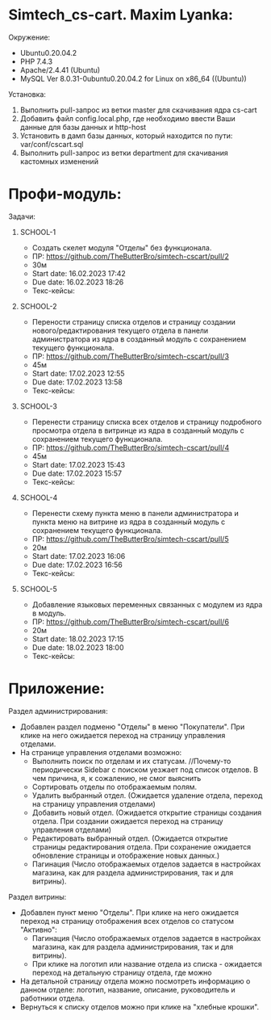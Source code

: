 # Simtech_cs-cart. Maxim Lyanka:
 
Окружение:
  - Ubuntu0.20.04.2
  - PHP 7.4.3
  - Apache/2.4.41 (Ubuntu)
  - MySQL Ver 8.0.31-0ubuntu0.20.04.2 for Linux on x86_64 ((Ubuntu))
  
Установка:
  1. Выполнить pull-запрос из ветки master для скачивания ядра cs-cart
  2. Добавить файл config.local.php, где необходимо ввести Ваши данные для базы данных и http-host
  3. Установить в дамп базы данных, который находится по пути: var/conf/cscart.sql
  4. Выполнить pull-запрос из ветки department для скачивания кастомных изменений
  
# Профи-модуль:
Задачи: 

  1. SCHOOL-1
     - Создать скелет модуля "Отделы" без функционала.
     - ПР: https://github.com/TheButterBro/simtech-cscart/pull/2
     - 30м
     - Start date: 16.02.2023 17:42
     - Due date: 16.02.2023 18:26
     - Текс-кейсы:
  
  2. SCHOOL-2
     - Перености страницу списка отделов и страницу создании нового/редактирования текущего отдела в панели администратора из ядра в созданный модуль с сохранением текущего функционала. 
     - ПР: https://github.com/TheButterBro/simtech-cscart/pull/3
     - 45м
     - Start date: 17.02.2023 12:55
     - Due date: 17.02.2023 13:58
     - Текс-кейсы:
   
  3. SCHOOL-3
     - Перенести страницу списка всех отделов и страницу подробного просмотра отдела в витринце из ядра в созданный модуль с сохранением текущего функционала.
     - ПР: https://github.com/TheButterBro/simtech-cscart/pull/4
     - 45м
     - Start date: 17.02.2023 15:43
     - Due date: 17.02.2023 15:57
     - Текс-кейсы:
  
  4. SCHOOL-4
     - Перенести схему пункта меню в панели администратора и пункта меню на витрине из ядра в созданный модуль с сохранением текущего функционала.
     - ПР: https://github.com/TheButterBro/simtech-cscart/pull/5
     - 20м
     - Start date: 17.02.2023 16:06
     - Due date: 17.02.2023 16:56
     - Текс-кейсы:
    
  5. SCHOOL-5
     - Добавление языковых переменных связанных с модулем из ядра в модуль.
     - ПР: https://github.com/TheButterBro/simtech-cscart/pull/6
     - 20м
     - Start date: 18.02.2023 17:15
     - Due date: 18.02.2023 18:00
     - Текс-кейсы:
    
# Приложение:
Раздел администрирования:

  - Добавлен раздел подменю "Отделы" в меню "Покупатели". При клике на него ожидается переход на страницу управления отделами.
  - На странице управления отделами возможно:
      - Выполнить поиск по отделам и их статусам. //Почему-то периодически Sidebar с поиском уезжает под список отделов. В чем причина, я, к сожалению, не смог выяснить
      - Сортировать отделы по отображаемым полям.
      - Удалить выбранный отдел. (Ожидается удаление отдела, переход на страницу управления отделами)
      - Добавить новый отдел. (Ожидается открытие страницы создания отдела. При создании ожидается переход на страницу управления отделами)
      - Редактировать выбранный отдел. (Ожидается открытие страницы редактирования отдела. При сохранение ожидается обновление страницы и отображение новых данных.)
      - Пагинация (Число отображаемых отделов задается в настройках магазина, как для раздела администрирования, так и для витрины).
      
Раздел витрины:

  - Добавлен пункт меню "Отделы". При клике на него ожидается переход на страницу отображения всех отделов со статусом "Активно":
      - Пагинация (Число отображаемых отделов задается в настройках магазина, как для раздела администрирования, так и для витрины).
      - При клике на логотип или название отдела из списка - ожидается переход на детальную страницу отдела, где можно 
  - На детальной страницу отдела можно посмотреть информацию о данном отделе: логотип, название, описание, руководитель и работники отдела.
  - Вернуться к списку отделов можно при клике на "хлебные крошки".

    
